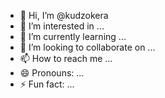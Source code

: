 - 👋 Hi, I’m @kudzokera
- 👀 I’m interested in ...
- 🌱 I’m currently learning ...
- 💞️ I’m looking to collaborate on ...
- 📫 How to reach me ...
- 😄 Pronouns: ...
- ⚡ Fun fact: ...

<!---
kudzokera/kudzokera is a ✨ special ✨ repository because its `README.md` (this file) appears on your GitHub profile.
You can click the Preview link to take a look at your changes.
--->
